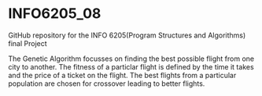 # INFO6205_08
GitHub repository for the INFO 6205(Program Structures and Algorithms) final Project

The Genetic Algorithm focusses on finding the best possible flight from one city to another. The fitness of a particlar flight is defined by the time it takes and the price of a ticket on the flight. The best flights from a particular population are chosen for crossover leading to better flights.
